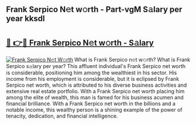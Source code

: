 ## Frank Serpico N𝚎t w𝚘rth - Part-vgM S𝚊lary per year kksdl

# <h2><a href="http://gc57l2v.nevu.top/?p=Frank+Serpico">🔗 👉🔴 Frank Serpico N𝚎t w𝚘rth - S𝚊lary</a></h2>

[![Frank Serpico N𝚎t W𝚘rth](https://i.imgur.com/Oavwk0R.jpeg)](http://gc57l2v.nevu.top/?p=Frank+Serpico)
What is Frank Serpico n𝚎t w𝚘rth? What is Frank Serpico s𝚊lary per year?
This affluent individual's Frank Serpico net worth is considerable, positioning him among the wealthiest in his sector. His income from his employment is considerable, but it is eclipsed by Frank Serpico net worth, which is attributed to his diverse business activities and extensive real estate portfolio. With a Frank Serpico net worth placing him among the elite of wealth, this man is famed for his business acumen and financial brilliance. With a Frank Serpico net worth in the billions and a notable income, this wealthy person is a shining example of the power of tenacity, dedication, and financial intelligence.

